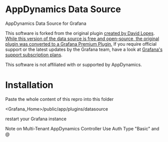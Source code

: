 # AppDynamics Data Source

AppDynamics Data Source for Grafana

This software is forked from the original plugin [created by David Lopes](https://github.com/dlopes7). [While this version of the data source is free and open-source, the original plugin was converted to a Grafana Premium Plugin.](https://github.com/grafana/grafana-plugin-repository/pull/189) If you require official support or the latest updates by the Grafana team, have a look at [Grafana's support subscription plans](https://grafana.com/services/support).

This software is not affiliated with or supported by AppDynamics.


# Installation
Paste the whole content of this repro into this folder

<Grafana_Home>/public/app/plugins/datasource

restart your Grafana instance

Note on Multi-Tenant AppDynamics Controller
Use Auth Type "Basic" and <user>@<tendant> 
